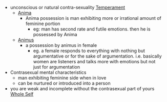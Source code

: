 - unconscious or natural contra-sexuality  [Temperament]() 
    - [Anima]()
        - Anima possession is man exhibiting more or irrational amount of feminine portion
            - eg: man has second rate and futile emotions. then he is possessed by Anima 
    - [Animus]() 
        - a possession by animus in female
            - eg. a female responds to everything with nothing but argumentative or for the sake of argumentation. i.e. basically women are listeners and talks more with emotions but not just for argumentation
- Contrasexual mental characteristics 
    - man exhibiting feminine side when in love
    - can be nurtured or introduced into a person
- you are weak and incomplete without the contrasexual part of yours [Whole Self]()
